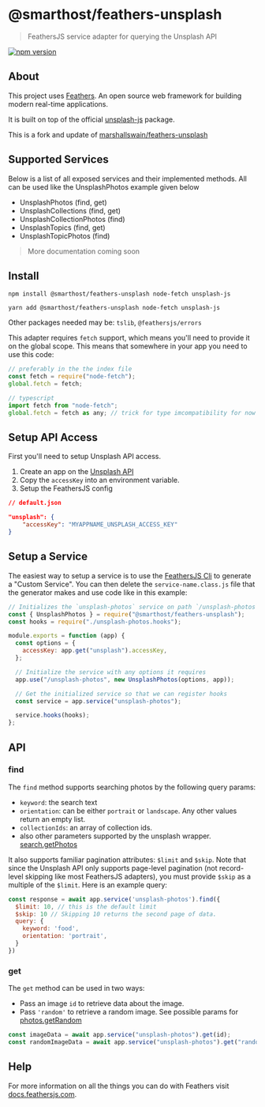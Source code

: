 # @smarthost/feathers-unsplash

> FeathersJS service adapter for querying the Unsplash API

[![npm version](https://badge.fury.io/js/%40smarthost%2Ffeathers-unsplash.svg)](https://badge.fury.io/js/%40smarthost%2Ffeathers-unsplash)

## About

This project uses [Feathers](http://feathersjs.com). An open source web framework for building modern real-time applications.

It is built on top of the official [unsplash-js](https://github.com/unsplash/unsplash-js) package.

This is a fork and update of [marshallswain/feathers-unsplash](https://github.com/marshallswain/feathers-unsplash)

## Supported Services

Below is a list of all exposed services and their implemented methods.
All can be used like the UnsplashPhotos example given below

- UnsplashPhotos (find, get)
- UnsplashCollections (find, get)
- UnsplashCollectionPhotos (find)
- UnsplashTopics (find, get)
- UnsplashTopicPhotos (find)

> More documentation coming soon

## Install

```shell
npm install @smarthost/feathers-unsplash node-fetch unsplash-js

yarn add @smarthost/feathers-unsplash node-fetch unsplash-js
```

Other packages needed may be: `tslib`, `@feathersjs/errors`

This adapter requires `fetch` support, which means you'll need to provide it on the global scope. This means that somewhere in your app you need to use this code:

```js
// preferably in the the index file
const fetch = require("node-fetch");
global.fetch = fetch;

// typescript
import fetch from "node-fetch";
global.fetch = fetch as any; // trick for type imcompatibility for now
```

## Setup API Access

First you'll need to setup Unsplash API access.

1. Create an app on the [Unsplash API](https://unsplash.com/developers)
2. Copy the `accessKey` into an environment variable.
3. Setup the FeathersJS config

```json
// default.json

"unsplash": {
    "accessKey": "MYAPPNAME_UNSPLASH_ACCESS_KEY"
}
```

## Setup a Service

The easiest way to setup a service is to use the [FeathersJS Cli](https://docs.feathersjs.com/guides/basics/services.html#generating-a-service) to generate a "Custom Service". You can then delete the `service-name.class.js` file that the generator makes and use code like in this example:

```js
// Initializes the `unsplash-photos` service on path `/unsplash-photos`
const { UnsplashPhotos } = require("@smarthost/feathers-unsplash");
const hooks = require("./unsplash-photos.hooks");

module.exports = function (app) {
  const options = {
    accessKey: app.get("unsplash").accessKey,
  };

  // Initialize the service with any options it requires
  app.use("/unsplash-photos", new UnsplashPhotos(options, app));

  // Get the initialized service so that we can register hooks
  const service = app.service("unsplash-photos");

  service.hooks(hooks);
};
```

## API

### find

The `find` method supports searching photos by the following query params:

- `keyword`: the search text
- `orientation`: can be either `portrait` or `landscape`. Any other values return an empty list.
- `collectionIds`: an array of collection ids.
- also other parameters supported by the unsplash wrapper. [search.getPhotos](https://github.com/unsplash/unsplash-js#searchgetphotosarguments-additionalfetchoptions)

It also supports familiar pagination attributes: `$limit` and `$skip`. Note that since the Unsplash API only supports page-level pagination (not record-level skipping like most FeathersJS adapters), you must provide `$skip` as a multiple of the `$limit`. Here is an example query:

```js
const response = await app.service('unsplash-photos').find({
  $limit: 10, // this is the default limit
  $skip: 10 // Skipping 10 returns the second page of data.
  query: {
    keyword: 'food',
    orientation: 'portrait',
  }
})
```

### get

The `get` method can be used in two ways:

- Pass an image `id` to retrieve data about the image.
- Pass `'random'` to retrieve a random image. See possible params for [photos.getRandom](https://github.com/unsplash/unsplash-js#photosgetrandomarguments-additionalfetchoptions)

```js
const imageData = await app.service("unsplash-photos").get(id);
const randomImageData = await app.service("unsplash-photos").get("random");
```

## Help

For more information on all the things you can do with Feathers visit [docs.feathersjs.com](http://docs.feathersjs.com).

